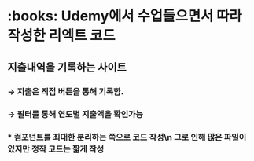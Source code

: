 <h1>:books: Udemy에서 수업들으면서 따라 작성한 리엑트 코드</h1>

<h2>지출내역을 기록하는 사이트</h2>
<h3>→ 지출은 직접 버튼을 통해 기록함.</h3>
<h3>→ 필터를 통해 연도별 지출액을 확인가능</h3>

<h3>* 컴포넌트를 최대한 분리하는 쪽으로 코드 작성\n
그로 인해 많은 파일이 있지만 정작 코드는 짧게 작성</h3>
